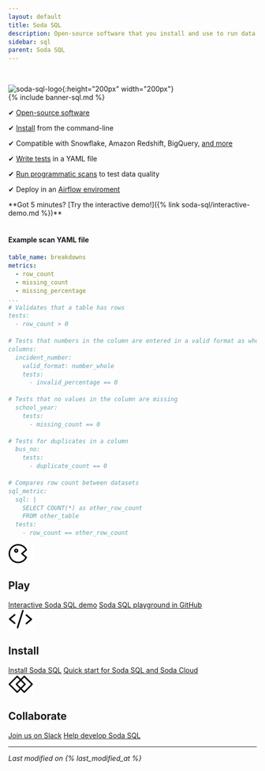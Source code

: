 ```yaml
---
layout: default
title: Soda SQL
description: Open-source software that you install and use to run data quality tests from the command-line. Compatible with Snowflake, Amazon Redshift, BigQuery, and more.
sidebar: sql
parent: Soda SQL
---
```

<br />

![soda-sql-logo](/assets/images/soda-sql-logo.png){:height="200px" width="200px"} 
<br />
{% include banner-sql.md %}

<p>&#10004;  <a href="https://github.com/sodadata/soda-sql" target="_blank">Open-source software</a><br /></p>
<p>&#10004;  <a href="https://docs.soda.io/soda-sql/installation.html">Install</a> from the command-line<br /></p>
<p>&#10004;  Compatible with Snowflake, Amazon Redshift, BigQuery, <a href="https://docs.soda.io/soda-sql/installation.html#compatibility">and more</a><br /></p>
<p>&#10004;  <a href="https://docs.soda.io/soda-sql/tests.html">Write tests</a> in a YAML file<br /></p> 
<p>&#10004;  <a href="https://docs.soda.io/soda-sql/programmatic_scan.html">Run programmatic scans</a> to test data quality<br /></p>
<p>&#10004;  Deploy in an <a href="https://docs.soda.io/soda-sql/orchestrate_scans.html">Airflow enviroment</a><br /></p> 
**Got 5 minutes? [Try the interactive demo!]({% link soda-sql/interactive-demo.md %})** 
<br />
<br />

#### Example scan YAML file
```yaml
table_name: breakdowns
metrics:
  - row_count
  - missing_count
  - missing_percentage
...
# Validates that a table has rows
tests:
  - row_count > 0

# Tests that numbers in the column are entered in a valid format as whole numbers
columns:
  incident_number:
    valid_format: number_whole
    tests:
      - invalid_percentage == 0

# Tests that no values in the column are missing
  school_year:
    tests:
      - missing_count == 0

# Tests for duplicates in a column
  bus_no:
    tests:
      - duplicate_count == 0

# Compares row count between datasets
sql_metric: 
  sql: |
    SELECT COUNT(*) as other_row_count
    FROM other_table
  tests:
    - row_count == other_row_count
```

<div class="docs-html-content">
    <section class="docs-section" style="padding-top:0">
        <div class="docs-section-row">
            <div class="docs-grid-3cols">
                <div>
                    <img src="/assets/images/icons/icon-pacman@2x.png" width="54" height="40">
                    <h2>Play</h2>
                    <a href="/soda-sql/landing.html">Interactive Soda SQL demo</a>
                    <a href="https://github.com/sodadata/tutorial-demo-project" target="_blank">Soda SQL playground in GitHub</a>
                </div>
                 <div>
                    <img src="/assets/images/icons/icon-dev-tools@2x.png" width="54" height="40">
                    <h2>Install</h2>
                    <a href="/soda-sql/installation.html">Install Soda SQL</a>
                    <a href="/soda/quick-start-soda-sql.html">Quick start for Soda SQL and Soda Cloud</a>
                </div>
                 <div>
                    <img src="/assets/images/icons/icon-collaboration@2x.png" width="54" height="40">
                    <h2>Collaborate</h2>
                    <a href="https://community.soda.io/slack" target="_blank">Join us on Slack</a>
                    <a href="https://github.com/sodadata/soda-sql/blob/main/CONTRIBUTING.md" target="_blank">Help develop Soda SQL</a>
                </div>
            </div>
        </div>        
    </section>
</div>


---
*Last modified on {% last_modified_at %}*